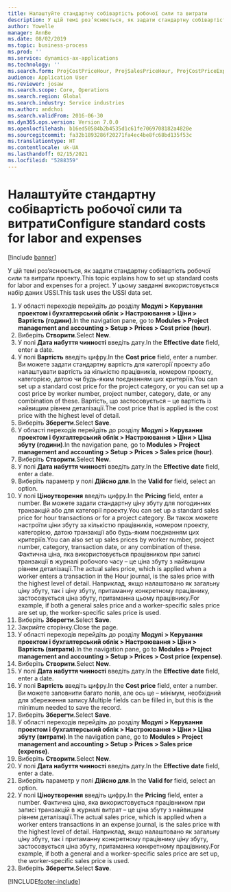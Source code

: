 ```yaml
---
title: Налаштуйте стандартну собівартість робочої сили та витрати
description: У цій темі роз’яснюється, як задати стандартну собівартість робочої сили та витрати проекту.
author: Yowelle
manager: AnnBe
ms.date: 08/02/2019
ms.topic: business-process
ms.prod: ''
ms.service: dynamics-ax-applications
ms.technology: ''
ms.search.form: ProjCostPriceHour, ProjSalesPriceHour, ProjCostPriceExpense, ProjSalesPriceCost
audience: Application User
ms.reviewer: josaw
ms.search.scope: Core, Operations
ms.search.region: Global
ms.search.industry: Service industries
ms.author: andchoi
ms.search.validFrom: 2016-06-30
ms.dyn365.ops.version: Version 7.0.0
ms.openlocfilehash: b16ed50584b2b4535d1c61fe7069708182a4820e
ms.sourcegitcommit: fa32b1893286f20271fa4ec4be8fc68bd135f53c
ms.translationtype: HT
ms.contentlocale: uk-UA
ms.lasthandoff: 02/15/2021
ms.locfileid: "5288359"
---
```

# <a name="configure-standard-costs-for-labor-and-expenses"></a><span data-ttu-id="e9a2c-103">Налаштуйте стандартну собівартість робочої сили та витрати</span><span class="sxs-lookup"><span data-stu-id="e9a2c-103">Configure standard costs for labor and expenses</span></span>

[!include [banner](../../includes/banner.md)]

<span data-ttu-id="e9a2c-104">У цій темі роз’яснюється, як задати стандартну собівартість робочої сили та витрати проекту.</span><span class="sxs-lookup"><span data-stu-id="e9a2c-104">This topic explains how to set up standard costs for labor and expenses for a project.</span></span> <span data-ttu-id="e9a2c-105">У цьому завданні використовується набір даних USSI.</span><span class="sxs-lookup"><span data-stu-id="e9a2c-105">This task uses the USSI data set.</span></span>

1. <span data-ttu-id="e9a2c-106">У області переходів перейдіть до розділу **Модулі > Керування проектом і бухгалтерський облік > Настроювання > Ціни > Вартість (години)**.</span><span class="sxs-lookup"><span data-stu-id="e9a2c-106">In the navigation pane, go to **Modules > Project management and accounting > Setup > Prices > Cost price (hour)**.</span></span>
2. <span data-ttu-id="e9a2c-107">Виберіть **Створити**.</span><span class="sxs-lookup"><span data-stu-id="e9a2c-107">Select **New**.</span></span>
3. <span data-ttu-id="e9a2c-108">У полі **Дата набуття чинності** введіть дату.</span><span class="sxs-lookup"><span data-stu-id="e9a2c-108">In the **Effective date** field, enter a date.</span></span>
4. <span data-ttu-id="e9a2c-109">У полі **Вартість** введіть цифру.</span><span class="sxs-lookup"><span data-stu-id="e9a2c-109">In the **Cost price** field, enter a number.</span></span> <span data-ttu-id="e9a2c-110">Ви можете задати стандартну вартість для категорії проекту або налаштувати вартість за кількістю працівників, номером проекту, категорією, датою чи будь-яким поєднанням цих критеріїв.</span><span class="sxs-lookup"><span data-stu-id="e9a2c-110">You can set up a standard cost price for the project category, or you can set up a cost price by worker number, project number, category, date, or any combination of these.</span></span> <span data-ttu-id="e9a2c-111">Вартість, що застосовується – це вартість із найвищим рівнем деталізації.</span><span class="sxs-lookup"><span data-stu-id="e9a2c-111">The cost price that is applied is the cost price with the highest level of detail.</span></span>  
5. <span data-ttu-id="e9a2c-112">Виберіть **Зберегти**.</span><span class="sxs-lookup"><span data-stu-id="e9a2c-112">Select **Save**.</span></span>
6. <span data-ttu-id="e9a2c-113">У області переходів перейдіть до розділу **Модулі > Керування проектом і бухгалтерський облік > Настроювання > Ціни > Ціна збуту (години)**.</span><span class="sxs-lookup"><span data-stu-id="e9a2c-113">In the navigation pane, go to **Modules > Project management and accounting > Setup > Prices > Sales price (hour)**.</span></span>
7. <span data-ttu-id="e9a2c-114">Виберіть **Створити**.</span><span class="sxs-lookup"><span data-stu-id="e9a2c-114">Select **New**.</span></span>
8. <span data-ttu-id="e9a2c-115">У полі **Дата набуття чинності** введіть дату.</span><span class="sxs-lookup"><span data-stu-id="e9a2c-115">In the **Effective date** field, enter a date.</span></span>
9. <span data-ttu-id="e9a2c-116">Виберіть параметр у полі **Дійсно для**.</span><span class="sxs-lookup"><span data-stu-id="e9a2c-116">In the **Valid for** field, select an option.</span></span>
10. <span data-ttu-id="e9a2c-117">У полі **Ціноутворення** введіть цифру.</span><span class="sxs-lookup"><span data-stu-id="e9a2c-117">In the **Pricing** field, enter a number.</span></span> <span data-ttu-id="e9a2c-118">Ви можете задати стандартну ціну збуту для погодинних транзакцій або для категорії проекту.</span><span class="sxs-lookup"><span data-stu-id="e9a2c-118">You can set up a standard sales price for hour transactions or for a project category.</span></span> <span data-ttu-id="e9a2c-119">Ви також можете настроїти ціни збуту за кількістю працівників, номером проекту, категорією, датою транзакції або будь-яким поєднанням цих критеріїв.</span><span class="sxs-lookup"><span data-stu-id="e9a2c-119">You can also set up sales prices by worker number, project number, category, transaction date, or any combination of these.</span></span> <span data-ttu-id="e9a2c-120">Фактична ціна, яка використовується працівником при записі транзакції в журналі робочого часу – це ціна збуту з найвищим рівнем деталізації.</span><span class="sxs-lookup"><span data-stu-id="e9a2c-120">The actual sales price, which is applied when a worker enters a transaction in the Hour journal, is the sales price with the highest level of detail.</span></span> <span data-ttu-id="e9a2c-121">Наприклад, якщо налаштовано як загальну ціну збуту, так і ціну збуту, притаманну конкретному працівнику, застосовується ціна збуту, притаманна цьому працівнику.</span><span class="sxs-lookup"><span data-stu-id="e9a2c-121">For example, if both a general sales price and a worker-specific sales price are set up, the worker-specific sales price is used.</span></span>  
11. <span data-ttu-id="e9a2c-122">Виберіть **Зберегти**.</span><span class="sxs-lookup"><span data-stu-id="e9a2c-122">Select **Save**.</span></span>
12. <span data-ttu-id="e9a2c-123">Закрийте сторінку.</span><span class="sxs-lookup"><span data-stu-id="e9a2c-123">Close the page.</span></span>
13. <span data-ttu-id="e9a2c-124">У області переходів перейдіть до розділу **Модулі > Керування проектом і бухгалтерський облік > Настроювання > Ціни > Вартість (витрати)**.</span><span class="sxs-lookup"><span data-stu-id="e9a2c-124">In the navigation pane, go to **Modules > Project management and accounting > Setup > Prices > Cost price (expense)**.</span></span>
14. <span data-ttu-id="e9a2c-125">Виберіть **Створити**.</span><span class="sxs-lookup"><span data-stu-id="e9a2c-125">Select **New**.</span></span>
15. <span data-ttu-id="e9a2c-126">У полі **Дата набуття чинності** введіть дату.</span><span class="sxs-lookup"><span data-stu-id="e9a2c-126">In the **Effective date** field, enter a date.</span></span>
16. <span data-ttu-id="e9a2c-127">У полі **Вартість** введіть цифру.</span><span class="sxs-lookup"><span data-stu-id="e9a2c-127">In the **Cost price** field, enter a number.</span></span> <span data-ttu-id="e9a2c-128">Ви можете заповнити багато полів, але ось це – мінімум, необхідний для збереження запису.</span><span class="sxs-lookup"><span data-stu-id="e9a2c-128">Multiple fields can be filled in, but this is the minimum needed to save the record.</span></span>  
17. <span data-ttu-id="e9a2c-129">Виберіть **Зберегти**.</span><span class="sxs-lookup"><span data-stu-id="e9a2c-129">Select **Save**.</span></span>
18. <span data-ttu-id="e9a2c-130">У області переходів перейдіть до розділу **Модулі > Керування проектом і бухгалтерський облік > Настроювання > Ціни > Ціна збуту (витрати)**.</span><span class="sxs-lookup"><span data-stu-id="e9a2c-130">In the navigation pane, go to **Modules > Project management and accounting > Setup > Prices > Sales price (expense)**.</span></span>
19. <span data-ttu-id="e9a2c-131">Виберіть **Створити**.</span><span class="sxs-lookup"><span data-stu-id="e9a2c-131">Select **New**.</span></span>
20. <span data-ttu-id="e9a2c-132">У полі **Дата набуття чинності** введіть дату.</span><span class="sxs-lookup"><span data-stu-id="e9a2c-132">In the **Effective date** field, enter a date.</span></span>
21. <span data-ttu-id="e9a2c-133">Виберіть параметр у полі **Дійсно для**.</span><span class="sxs-lookup"><span data-stu-id="e9a2c-133">In the **Valid for** field, select an option.</span></span>
22. <span data-ttu-id="e9a2c-134">У полі **Ціноутворення** введіть цифру.</span><span class="sxs-lookup"><span data-stu-id="e9a2c-134">In the **Pricing** field, enter a number.</span></span> <span data-ttu-id="e9a2c-135">Фактична ціна, яка використовується працівником при записі транзакцій в журналі витрат – це ціна збуту з найвищим рівнем деталізації.</span><span class="sxs-lookup"><span data-stu-id="e9a2c-135">The actual sales price, which is applied when a worker enters transactions in an expense journal, is the sales price with the highest level of detail.</span></span> <span data-ttu-id="e9a2c-136">Наприклад, якщо налаштовано як загальну ціну збуту, так і притаманну конкретному працівнику ціну збуту, застосовується ціна збуту, притаманна конкретному працівнику.</span><span class="sxs-lookup"><span data-stu-id="e9a2c-136">For example, if both a general and a worker-specific sales price are set up, the worker-specific sales price is used.</span></span>  
23. <span data-ttu-id="e9a2c-137">Виберіть **Зберегти**.</span><span class="sxs-lookup"><span data-stu-id="e9a2c-137">Select **Save**.</span></span>



[!INCLUDE[footer-include](../../includes/footer-banner.md)]